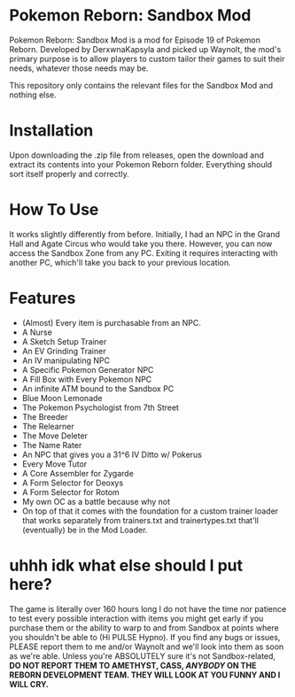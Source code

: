 # Pokemon Reborn: Sandbox Mod
Pokemon Reborn: Sandbox Mod is a mod for Episode 19 of Pokemon Reborn. Developed by DerxwnaKapsyla and picked up Waynolt, the mod's primary purpose is to allow players to custom tailor their games to suit their needs, whatever those needs may be.

This repository only contains the relevant files for the Sandbox Mod and nothing else.

# Installation
Upon downloading the .zip file from releases, open the download and extract its contents into your Pokemon Reborn folder. Everything should sort itself properly and correctly.

# How To Use
It works slightly differently from before. Initially, I had an NPC in the Grand Hall and Agate Circus who would take you there. However, you can now access the Sandbox Zone from any PC. Exiting it requires interacting with another PC, which'll take you back to your previous location.

# Features
 - (Almost) Every item is purchasable from an NPC.
 - A Nurse
 - A Sketch Setup Trainer
 - An EV Grinding Trainer
 - An IV manipulating NPC
 - A Specific Pokemon Generator NPC
 - A Fill Box with Every Pokemon NPC
 - An infinite ATM bound to the Sandbox PC
 - Blue Moon Lemonade
 - The Pokemon Psychologist from 7th Street
 - The Breeder
 - The Relearner
 - The Move Deleter
 - The Name Rater
 - An NPC that gives you a 31^6 IV Ditto w/ Pokerus
 - Every Move Tutor
 - A Core Assembler for Zygarde
 - A Form Selector for Deoxys
 - A Form Selector for Rotom
 - My own OC as a battle because why not
 - On top of that it comes with the foundation for a custom trainer loader that works separately from trainers.txt and trainertypes.txt that'll (eventually) be in the Mod Loader.
 

# uhhh idk what else should I put here?
The game is literally over 160 hours long I do not have the time nor patience to test every possible interaction with items you might get early if you purchase them or the ability to warp to and from Sandbox at points where you shouldn't be able to (Hi PULSE Hypno). If you find any bugs or issues, PLEASE report them to me and/or Waynolt and we'll look into them as soon as we're able. Unless you're ABSOLUTELY sure it's not Sandbox-related, **DO NOT REPORT THEM TO AMETHYST, CASS, _ANYBODY_ ON THE REBORN DEVELOPMENT TEAM. THEY WILL LOOK AT YOU FUNNY AND I WILL CRY.**